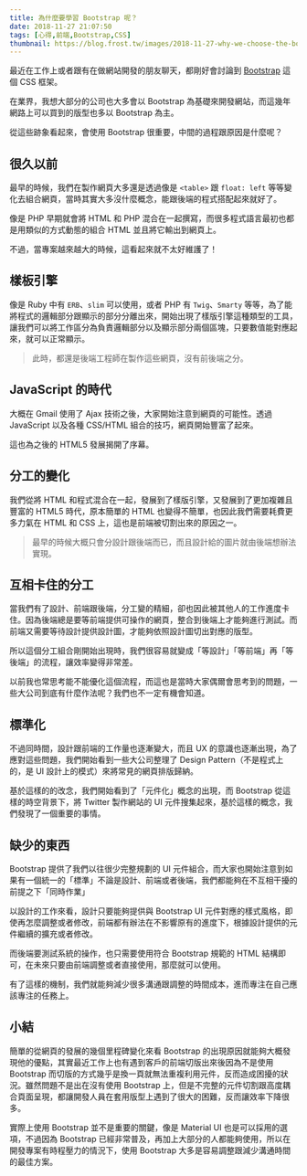 ```yaml
---
title: 為什麼要學習 Bootstrap 呢？
date: 2018-11-27 21:07:50
tags: [心得,前端,Bootstrap,CSS]
thumbnail: https://blog.frost.tw/images/2018-11-27-why-we-choose-the-bootstrap/thumbnail.jpg
---
```


最近在工作上或者跟有在做網站開發的朋友聊天，都剛好會討論到 [Bootstrap](https://getbootstrap.com/) 這個 CSS 框架。

在業界，我想大部分的公司也大多會以 Bootstrap 為基礎來開發網站，而這幾年網路上可以買到的版型也多以 Bootstrap 為主。

從這些跡象看起來，會使用 Bootstrap 很重要，中間的過程跟原因是什麼呢？

<!-- more -->

## 很久以前

最早的時候，我們在製作網頁大多還是透過像是 `<table>` 跟 `float: left` 等等變化去組合網頁，當時其實大多沒什麼概念，能跟後端的程式搭配起來就好了。

像是 PHP 早期就會將 HTML 和 PHP 混合在一起撰寫，而很多程式語言最初也都是用類似的方式動態的組合 HTML 並且將它輸出到網頁上。

不過，當專案越來越大的時候，這看起來就不太好維護了！

## 樣板引擎

像是 Ruby 中有 `ERB`、`slim` 可以使用，或者 PHP 有 `Twig`、`Smarty` 等等，為了能將程式的邏輯部分跟顯示的部分分離出來，開始出現了樣版引擎這種類型的工具，讓我們可以將工作區分為負責邏輯部分以及顯示部分兩個區塊，只要數值能對應起來，就可以正常顯示。

> 此時，都還是後端工程師在製作這些網頁，沒有前後端之分。

## JavaScript 的時代

大概在 Gmail 使用了 Ajax 技術之後，大家開始注意到網頁的可能性。透過 JavaScript 以及各種 CSS/HTML 組合的技巧，網頁開始豐富了起來。

這也為之後的 HTML5 發展揭開了序幕。

## 分工的變化

我們從將 HTML 和程式混合在一起，發展到了樣版引擎，又發展到了更加複雜且豐富的 HTML5 時代，原本簡單的 HTML 也變得不簡單，也因此我們需要耗費更多力氣在 HTML 和 CSS 上，這也是前端被切割出來的原因之一。

> 最早的時候大概只會分設計跟後端而已，而且設計給的圖片就由後端想辦法實現。

## 互相卡住的分工

當我們有了設計、前端跟後端，分工變的精細，卻也因此被其他人的工作進度卡住。因為後端總是要等前端提供可操作的網頁，整合到後端上才能夠進行測試。而前端又需要等待設計提供設計圖，才能夠依照設計圖切出對應的版型。

所以這個分工組合剛開始出現時，我們很容易就變成「等設計」「等前端」再「等後端」的流程，讓效率變得非常差。

以前我也常思考能不能優化這個流程，而這也是當時大家偶爾會思考到的問題，一些大公司到底有什麼作法呢？我們也不一定有機會知道。

## 標準化

不過同時間，設計跟前端的工作量也逐漸變大，而且 UX 的意識也逐漸出現，為了應對這些問題，我們開始看到一些大公司整理了 Design Pattern（不是程式上的，是 UI 設計上的模式）來將常見的網頁排版歸納。

基於這樣的的改念，我們開始看到了「元件化」概念的出現，而 Bootstrap 從這樣的時空背景下，將 Twitter 製作網站的 UI 元件搜集起來，基於這樣的概念，我們發現了一個重要的事情。

## 缺少的東西

Bootstrap 提供了我們以往很少完整規劃的 UI 元件組合，而大家也開始注意到如果有一個統一的「標準」不論是設計、前端或者後端，我們都能夠在不互相干擾的前提之下「同時作業」

以設計的工作來看，設計只要能夠提供與 Bootstrap UI 元件對應的樣式風格，即使再怎麼調整或者修改，前端都有辦法在不影響原有的進度下，根據設計提供的元件繼續的擴充或者修改。

而後端要測試系統的操作，也只需要使用符合 Bootstrap 規範的 HTML 結構即可，在未來只要由前端調整或者直接使用，那麼就可以使用。

有了這樣的機制，我們就能夠減少很多溝通跟調整的時間成本，進而專注在自己應該專注的任務上。

## 小結

簡單的從網頁的發展的幾個里程碑變化來看 Bootstrap 的出現原因就能夠大概發現他的優點，其實最近工作上也有遇到客戶的前端切版出來後因為不是使用 Bootstrap 而切版的方式幾乎是換一頁就無法重複利用元件，反而造成困擾的狀況。雖然問題不是出在沒有使用 Bootstrap 上，但是不完整的元件切割跟高度耦合頁面呈現，都讓開發人員在套用版型上遇到了很大的困難，反而讓效率下降很多。

實際上使用 Bootstrap 並不是重要的關鍵，像是 Material UI 也是可以採用的選項，不過因為 Bootstrap 已經非常普及，再加上大部分的人都能夠使用，所以在開發專案有時程壓力的情況下，使用 Bootstrap 大多是容易調整跟減少溝通時間的最佳方案。


